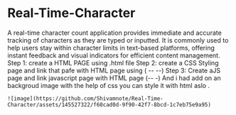 # Real-Time-Character
A real-time character count application provides immediate and accurate tracking of characters as they are typed or inputted. It is commonly used to help users stay within character limits in text-based platforms, offering instant feedback and visual indicators for efficient content management.
 Step 1: create a HTML PAGE using .html file 
 Step 2: create a CSS Styling page and link that pafe with HTML page using ( -- <link rel="stylesheet" href="style.css"> --)
 Step 3: Create aJS page and link javascript page with HTML page (-- <script src="script.js"></script> -)
    And i had add on an backgroud image with the help of css you can style it with html aslo . 


    ![image](https://github.com/Shivamnote/Real-Time-Character/assets/145527322/f60cad0d-9f90-42f7-8bcd-1c7eb75e9a95)
